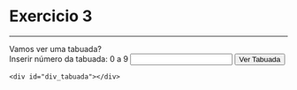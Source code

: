 <!DOCTYPE html>
<html lang="pt-br">
<head>
    <meta charset="UTF-8">
    <meta name="viewport" content="width=device-width, initial-scale=1.0">
    <title>Exercicio 3</title>
</head>
<body>
<h1>Exercicio 3</h1>
<hr>
    Vamos ver uma tabuada? <br>
    Inserir número da tabuada: 0 a 9 <input type="text " id="input_tabuada">
    <button onclick="Tabuada()">Ver Tabuada</button> <br>

    <div id="div_tabuada"></div>
</body>
</html>

<script>
    function Tabuada(){
        var NumeroTabuada = Number(input_tabuada.value);

        div_tabuada.innerHTML = `
        <br>tabuada do ${NumeroTabuada}:<br>
        ${NumeroTabuada} x 1 = ${NumeroTabuada * 1} <br>
        ${NumeroTabuada} x 2 = ${NumeroTabuada * 2} <br>
        ${NumeroTabuada} x 3 = ${NumeroTabuada * 3} <br>
        ${NumeroTabuada} x 4 = ${NumeroTabuada * 4} <br>
        ${NumeroTabuada} x 5 = ${NumeroTabuada * 5} <br>
        ${NumeroTabuada} x 6 = ${NumeroTabuada * 6} <br>
        ${NumeroTabuada} x 7 = ${NumeroTabuada * 7} <br>
        ${NumeroTabuada} x 8 = ${NumeroTabuada * 8} <br>
        ${NumeroTabuada} x 9 = ${NumeroTabuada * 9} <br>

        ` 
    
    }

</script>
